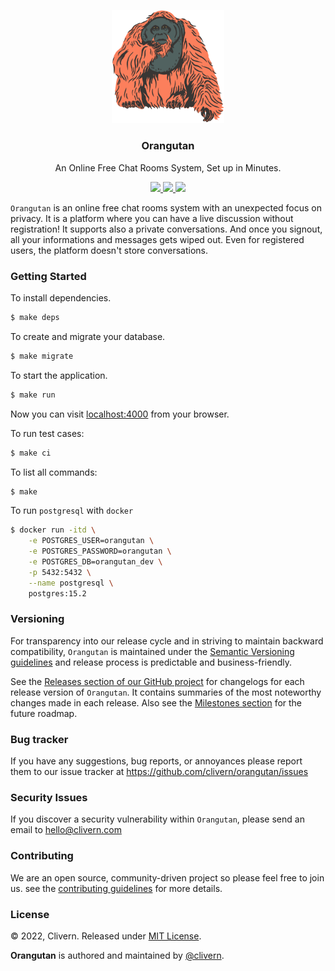 <p align="center">
    <img alt="Orangutan Logo" src="/assets/img/logo.png" width="180" />
    <h3 align="center">Orangutan</h3>
    <p align="center">An Online Free Chat Rooms System, Set up in Minutes.</p>
    <p align="center">
        <a href="https://github.com/Clivern/Orangutan/actions/workflows/ci.yml">
            <img src="https://github.com/Clivern/Orangutan/actions/workflows/ci.yml/badge.svg"/>
        </a>
        <a href="https://github.com/Clivern/Orangutan/releases">
            <img src="https://img.shields.io/badge/Version-0.1.0-1abc9c.svg">
        </a>
        <a href="https://github.com/Clivern/Orangutan/blob/master/LICENSE">
            <img src="https://img.shields.io/badge/LICENSE-MIT-orange.svg">
        </a>
    </p>
</p>

`Orangutan` is an online free chat rooms system with an unexpected focus on privacy. It is a platform where you can have a live discussion without registration! It supports also a private conversations. And once you signout, all your informations and messages gets wiped out. Even for registered users, the platform doesn't store conversations.


### Getting Started

To install dependencies.

```zsh
$ make deps
```

To create and migrate your database.

```zsh
$ make migrate
```

To start the application.

```zsh
$ make run
```

Now you can visit [localhost:4000](http://localhost:4000) from your browser.

To run test cases:

```zsh
$ make ci
```

To list all commands:

```zsh
$ make
```

To run `postgresql` with `docker`

```zsh
$ docker run -itd \
    -e POSTGRES_USER=orangutan \
    -e POSTGRES_PASSWORD=orangutan \
    -e POSTGRES_DB=orangutan_dev \
    -p 5432:5432 \
    --name postgresql \
    postgres:15.2
```


### Versioning

For transparency into our release cycle and in striving to maintain backward compatibility, `Orangutan` is maintained under the [Semantic Versioning guidelines](https://semver.org/) and release process is predictable and business-friendly.

See the [Releases section of our GitHub project](https://github.com/clivern/orangutan/releases) for changelogs for each release version of `Orangutan`. It contains summaries of the most noteworthy changes made in each release. Also see the [Milestones section](https://github.com/clivern/orangutan/milestones) for the future roadmap.


### Bug tracker

If you have any suggestions, bug reports, or annoyances please report them to our issue tracker at https://github.com/clivern/orangutan/issues


### Security Issues

If you discover a security vulnerability within `Orangutan`, please send an email to [hello@clivern.com](mailto:hello@clivern.com)


### Contributing

We are an open source, community-driven project so please feel free to join us. see the [contributing guidelines](CONTRIBUTING.md) for more details.


### License

© 2022, Clivern. Released under [MIT License](https://opensource.org/licenses/mit-license.php).

**Orangutan** is authored and maintained by [@clivern](http://github.com/clivern).
